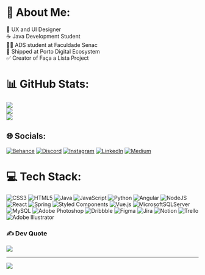 # 💫 About Me:
🔎 UX and UI Designer<br>☕ Java Development Student<br>👩‍💻 ADS student at Faculdade Senac<br>💎 Shipped at Porto Digital Ecosystem<br>✅ Creator of Faça a Lista Project

# 📊 GitHub Stats:
![](https://github-readme-stats.vercel.app/api?username=Welllucky&theme=great-gatsby&hide_border=true&include_all_commits=false&count_private=false)<br/>
![](https://github-readme-streak-stats.herokuapp.com/?user=Welllucky&theme=great-gatsby&hide_border=true)<br/>
![](https://github-readme-stats.vercel.app/api/top-langs/?username=Welllucky&theme=great-gatsby&hide_border=true&include_all_commits=false&count_private=false&layout=compact) 

## 🌐 Socials:
[![Behance](https://img.shields.io/badge/Behance-1769ff?logo=behance&logoColor=white)](https://behance.net/battdsg) [![Discord](https://img.shields.io/badge/Discord-%237289DA.svg?logo=discord&logoColor=white)](htttps://discord.gg/welllucky) [![Instagram](https://img.shields.io/badge/Instagram-%23E4405F.svg?logo=Instagram&logoColor=white)](https://instagram.com/battdsg) [![LinkedIn](https://img.shields.io/badge/LinkedIn-%230077B5.svg?logo=linkedin&logoColor=white)](https://linkedin.com/in/wellingtonlucas) [![Medium](https://img.shields.io/badge/Medium-12100E?logo=medium&logoColor=white)](https://medium.com/@battdsg) 

# 💻 Tech Stack:
![CSS3](https://img.shields.io/badge/css3-%231572B6.svg?style=flat&logo=css3&logoColor=white) ![HTML5](https://img.shields.io/badge/html5-%23E34F26.svg?style=flat&logo=html5&logoColor=white) ![Java](https://img.shields.io/badge/java-%23ED8B00.svg?style=flat&logo=java&logoColor=white) ![JavaScript](https://img.shields.io/badge/javascript-%23323330.svg?style=flat&logo=javascript&logoColor=%23F7DF1E) ![Python](https://img.shields.io/badge/python-3670A0?style=flat&logo=python&logoColor=ffdd54) ![Angular](https://img.shields.io/badge/angular-%23DD0031.svg?style=flat&logo=angular&logoColor=white) ![NodeJS](https://img.shields.io/badge/node.js-6DA55F?style=flat&logo=node.js&logoColor=white) ![React](https://img.shields.io/badge/react-%2320232a.svg?style=flat&logo=react&logoColor=%2361DAFB) ![Spring](https://img.shields.io/badge/spring-%236DB33F.svg?style=flat&logo=spring&logoColor=white) ![Styled Components](https://img.shields.io/badge/styled--components-DB7093?style=flat&logo=styled-components&logoColor=white) ![Vue.js](https://img.shields.io/badge/vuejs-%2335495e.svg?style=flat&logo=vuedotjs&logoColor=%234FC08D) ![MicrosoftSQLServer](https://img.shields.io/badge/Microsoft%20SQL%20Sever-CC2927?style=flat&logo=microsoft%20sql%20server&logoColor=white) ![MySQL](https://img.shields.io/badge/mysql-%2300f.svg?style=flat&logo=mysql&logoColor=white) ![Adobe Photoshop](https://img.shields.io/badge/adobephotoshop-%2331A8FF.svg?style=flat&logo=adobephotoshop&logoColor=white) ![Dribbble](https://img.shields.io/badge/Dribbble-EA4C89?style=flat&logo=dribbble&logoColor=white) 	![Figma](https://img.shields.io/badge/figma-%23F24E1E.svg?style=flat&logo=figma&logoColor=white) ![Jira](https://img.shields.io/badge/jira-%230A0FFF.svg?style=flat&logo=jira&logoColor=white) ![Notion](https://img.shields.io/badge/Notion-%23000000.svg?style=flat&logo=notion&logoColor=white) ![Trello](https://img.shields.io/badge/Trello-%23026AA7.svg?style=flat&logo=Trello&logoColor=white) ![Adobe Illustrator](https://img.shields.io/badge/adobeillustrator-%23FF9A00.svg?style=flat&logo=adobeillustrator&logoColor=white)

### ✍️ Dev Quote
![](https://quotes-github-readme.vercel.app/api?type=horizontal&theme=radical)

---
[![](https://visitcount.itsvg.in/api?id=Welllucky&icon=5&color=2)](https://visitcount.itsvg.in)

<!-- Proudly created with GPRM ( https://gprm.itsvg.in ) -->
